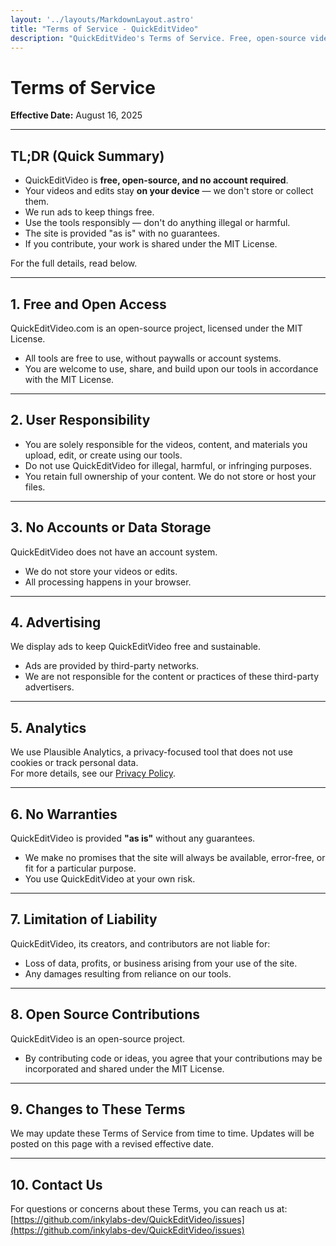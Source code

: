 ```yaml
---
layout: '../layouts/MarkdownLayout.astro'
title: "Terms of Service - QuickEditVideo"
description: "QuickEditVideo's Terms of Service. Free, open-source video editing tools with no account required. Your videos stay on your device."
---
```


# Terms of Service

**Effective Date:** August 16, 2025

---

## TL;DR (Quick Summary)

- QuickEditVideo is **free, open-source, and no account required**.  
- Your videos and edits stay **on your device** — we don't store or collect them.  
- We run ads to keep things free.  
- Use the tools responsibly — don't do anything illegal or harmful.  
- The site is provided "as is" with no guarantees.  
- If you contribute, your work is shared under the MIT License.  

For the full details, read below.

---

## 1. Free and Open Access
QuickEditVideo.com is an open-source project, licensed under the MIT License.  
- All tools are free to use, without paywalls or account systems.  
- You are welcome to use, share, and build upon our tools in accordance with the MIT License.  

---

## 2. User Responsibility
- You are solely responsible for the videos, content, and materials you upload, edit, or create using our tools.  
- Do not use QuickEditVideo for illegal, harmful, or infringing purposes.  
- You retain full ownership of your content. We do not store or host your files.  

---

## 3. No Accounts or Data Storage
QuickEditVideo does not have an account system.  
- We do not store your videos or edits.  
- All processing happens in your browser.  

---

## 4. Advertising
We display ads to keep QuickEditVideo free and sustainable.  
- Ads are provided by third-party networks.  
- We are not responsible for the content or practices of these third-party advertisers.  

---

## 5. Analytics
We use Plausible Analytics, a privacy-focused tool that does not use cookies or track personal data.  
For more details, see our [Privacy Policy](/privacy).

---

## 6. No Warranties
QuickEditVideo is provided **"as is"** without any guarantees.  
- We make no promises that the site will always be available, error-free, or fit for a particular purpose.  
- You use QuickEditVideo at your own risk.  

---

## 7. Limitation of Liability
QuickEditVideo, its creators, and contributors are not liable for:  
- Loss of data, profits, or business arising from your use of the site.  
- Any damages resulting from reliance on our tools.  

---

## 8. Open Source Contributions
QuickEditVideo is an open-source project.  
- By contributing code or ideas, you agree that your contributions may be incorporated and shared under the MIT License.  

---

## 9. Changes to These Terms
We may update these Terms of Service from time to time. Updates will be posted on this page with a revised effective date.  

---

## 10. Contact Us
For questions or concerns about these Terms, you can reach us at:  
[https://github.com/inkylabs-dev/QuickEditVideo/issues](https://github.com/inkylabs-dev/QuickEditVideo/issues)